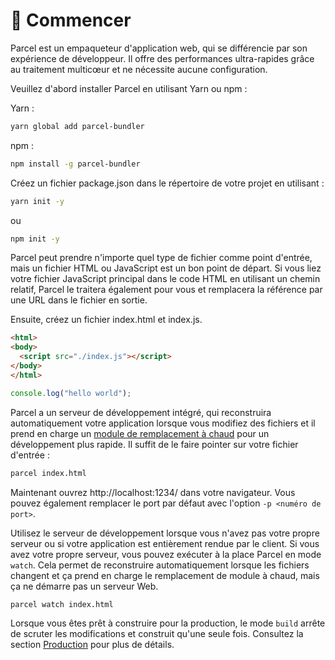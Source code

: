 # 🚀 Commencer

Parcel est un empaqueteur d'application web, qui se différencie par son expérience de développeur. Il offre des performances ultra-rapides grâce au traitement multicœur et ne nécessite aucune configuration.

Veuillez d'abord installer Parcel en utilisant Yarn ou npm :

Yarn :
```bash
yarn global add parcel-bundler
```

npm :
```bash
npm install -g parcel-bundler
```

Créez un fichier package.json dans le répertoire de votre projet en utilisant :

```bash
yarn init -y
```
ou
```bash
npm init -y
```

Parcel peut prendre n'importe quel type de fichier comme point d'entrée, mais un fichier HTML ou JavaScript est un bon point de départ. Si vous liez votre fichier JavaScript principal dans le code HTML en utilisant un chemin relatif, Parcel le traitera également pour vous et remplacera la référence par une URL dans le fichier en sortie.

Ensuite, créez un fichier index.html et index.js.

```html
<html>
<body>
  <script src="./index.js"></script>
</body>
</html>
```

```javascript
console.log("hello world");
```

Parcel a un serveur de développement intégré, qui reconstruira automatiquement votre application lorsque vous modifiez des fichiers et il prend en charge un [module de remplacement à chaud](hmr.html) pour un développement plus rapide. Il suffit de le faire pointer sur votre fichier d'entrée :

```bash
parcel index.html
```

Maintenant ouvrez http://localhost:1234/ dans votre navigateur. Vous pouvez également remplacer le port par défaut avec l'option `-p <numéro de port>`.

Utilisez le serveur de développement lorsque vous n'avez pas votre propre serveur ou si votre application est entièrement rendue par le client. Si vous avez votre propre serveur, vous pouvez exécuter à la place Parcel en mode `watch`. Cela permet de reconstruire automatiquement lorsque les fichiers changent et ça prend en charge le remplacement de module à chaud, mais ça ne démarre pas un serveur Web.

```bash
parcel watch index.html
```

Lorsque vous êtes prêt à construire pour la production, le mode `build` arrête de scruter les modifications et construit qu'une seule fois. Consultez la section [Production](production.html) pour plus de détails.
